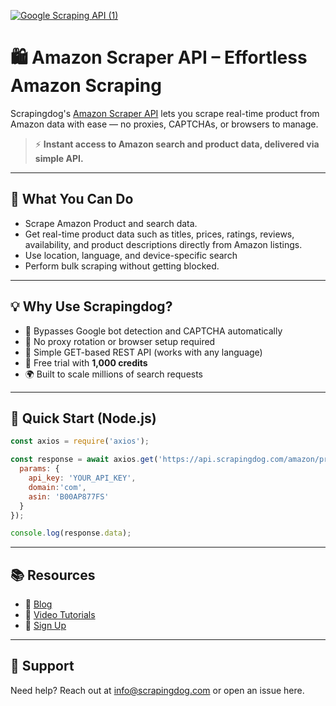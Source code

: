 [![Google Scraping API (1)](https://www.scrapingdog.com/wp-content/uploads/2025/05/SERP-API-2.png)](https://www.scrapingdog.com/amazon-scraper-api/) 


# 🛍️ Amazon Scraper API – Effortless Amazon Scraping

Scrapingdog's [Amazon Scraper API](https://www.scrapingdog.com/amazon-scraper-api/) lets you scrape real-time product from Amazon data with ease — no proxies, CAPTCHAs, or browsers to manage.

> ⚡ **Instant access to Amazon search and product data, delivered via simple API.**

---

## 🚀 What You Can Do

- Scrape Amazon Product and search data.
- Get real-time product data such as titles, prices, ratings, reviews, availability, and product descriptions directly from Amazon listings.
- Use location, language, and device-specific search
- Perform bulk scraping without getting blocked.

---

## 💡 Why Use Scrapingdog?

- 🧠 Bypasses Google bot detection and CAPTCHA automatically
- 🔐 No proxy rotation or browser setup required
- 🧰 Simple GET-based REST API (works with any language)
- 💸 Free trial with **1,000 credits**
- 🌍 Built to scale millions of search requests

---

## 🧪 Quick Start (Node.js)

```js
const axios = require('axios');

const response = await axios.get('https://api.scrapingdog.com/amazon/product', {
  params: {
    api_key: 'YOUR_API_KEY',
    domain:'com',
    asin: 'B00AP877FS'
  }
});

console.log(response.data);
```

---

## 📚 Resources

- 🔗 [Blog](https://www.scrapingdog.com/blog/)
- 🎥 [Video Tutorials](https://www.scrapingdog.com/video-tutorials-and-tips/)
- 🔐 [Sign Up](https://api.scrapingdog.com/register)

---

## 🙌 Support

Need help? Reach out at [info@scrapingdog.com](mailto:info@scrapingdog.com) or open an issue here.

